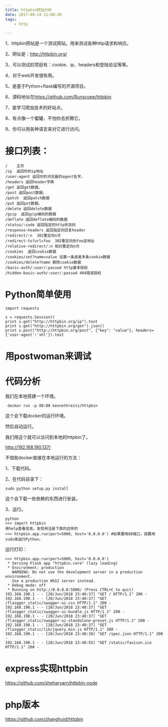 ```yaml
---
title: httpbin网站分析
date: 2017-09-24 11:00:30
tags:
	- http

---
```




1、httpbin网站是一个测试网站。用来测试各种http请求和响应。

2、网址是：http://httpbin.org/

3、可以测试的项目有：cookie、ip、headers和登陆验证等等。

4、对于web开发很有用。

5、是基于Python+flask编写的开源项目。

6、源码地址在<https://github.com/Runscope/httpbin>

7、是学习爬虫技术的好站点。

8、有点像一个蜜罐，不怕你去折腾它。

9、你可以用各种语言来对它进行访问。



# 接口列表：

```
/    主页
/ip  返回你的ip地址
/user-agent 返回你的浏览器的agent名字。
/headers 返回header字典
/get 返回get数据。
/post 返回post数据。
/patch  返回patch数据
/put 返回put数据。
/delete 返回delete数据
/gzip  返回gzip编码的数据
/deflate 返回deflate编码的数据
/status/:code 返回指定的http状态码
/response-headers 返回指定的回复header
/redirect/:n  302重定向n次
/redirect-to?url=foo  302重定向到foo这地址
/relative-redirect/:n 相对重定向n次
/cookies  返回cookie数据
/cookies/set?name=value 设置一条或者多条cookie数据
/cookies/delete?name 删除cookie数据
/basic-auth/:user/:passwd http基本授权
/hidden-basic-auth/:user/:passwd 404错误授权

```



# Python简单使用

```
import requests

s = requests.Session()
print s.get("http://httpbin.org/ip").text
print s.get("http://httpbin.org/get").json()
print s.post("http://httpbin.org/post", {"key": "value"}, headers={'user-agent':'xhl'}).text
```

# 用postwoman来调试



# 代码分析

我们在本地搭建一个环境。

```
 docker run -p 80:80 kennethreitz/httpbin
```

这个会下载docker的运行环境。

然后自动运行。

我们用这个就可以访问到本地的httpbin了。

http://192.168.190.137/



不借助docker直接在本地运行的方法：

1、下载代码。

2、在代码目录下：

```
sudo python setup.py install
```

这个会下载一些依赖的东西进行安装。

3、运行。

```
python
>>> import httpbin
用help查看信息。发现用法是下面的这样的
>>> httpbin.app.run(port=5000, host='0.0.0.0') #如果要用80端口，就要用sudo来运行Python。
```

运行打印：

```
>>> httpbin.app.run(port=5000, host='0.0.0.0')  
 * Serving Flask app "httpbin.core" (lazy loading)
 * Environment: production
   WARNING: Do not use the development server in a production environment.
   Use a production WSGI server instead.
 * Debug mode: off
 * Running on http://0.0.0.0:5000/ (Press CTRL+C to quit)
192.168.190.1 - - [20/Jun/2018 23:40:37] "GET / HTTP/1.1" 200 -
192.168.190.1 - - [20/Jun/2018 23:40:37] "GET /flasgger_static/swagger-ui.css HTTP/1.1" 200 -
192.168.190.1 - - [20/Jun/2018 23:40:37] "GET /flasgger_static/swagger-ui-bundle.js HTTP/1.1" 200 -
192.168.190.1 - - [20/Jun/2018 23:40:37] "GET /flasgger_static/swagger-ui-standalone-preset.js HTTP/1.1" 200 -
192.168.190.1 - - [20/Jun/2018 23:40:37] "GET /flasgger_static/lib/jquery.min.js HTTP/1.1" 200 -
192.168.190.1 - - [20/Jun/2018 23:40:38] "GET /spec.json HTTP/1.1" 200 -
192.168.190.1 - - [20/Jun/2018 23:40:55] "GET /static/favicon.ico HTTP/1.1" 200 -
```

# express实现httpbin

https://github.com/sheharyarn/httpbin-node



# php版本

https://github.com/zhanghuid/httpbin

